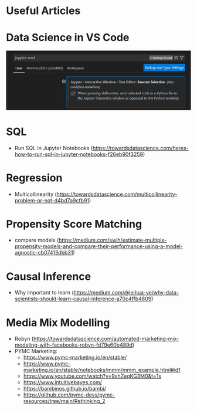 # Useful Articles

# Data Science in VS Code

![Running Python in VS Code using Interactive Jupyter Window](image.png)

# SQL

* Run SQL in Jupyter Notebooks (https://towardsdatascience.com/heres-how-to-run-sql-in-jupyter-notebooks-f26eb90f3259)

# Regression

* Multicollinearity (https://towardsdatascience.com/multicollinearity-problem-or-not-d4bd7a9cfb91)

# Propensity Score Matching

* compare models (https://medium.com/swlh/estimate-multiple-propensity-models-and-compare-their-performance-using-a-model-agnostic-cb07413dbb31)

# Causal Inference

* Why important to learn (https://medium.com/@leihua-ye/why-data-scientists-should-learn-causal-inference-a70c4ffb4809)

# Media Mix Modelling

* Robyn (https://towardsdatascience.com/automated-marketing-mix-modeling-with-facebooks-robyn-fd79e60b489d)
* PYMC Marketing:
    * https://www.pymc-marketing.io/en/stable/
    * https://www.pymc-marketing.io/en/stable/notebooks/mmm/mmm_example.html#id1
    * https://www.youtube.com/watch?v=9shZeqKG3M0&t=1s
    * https://www.intuitivebayes.com/
    * https://bambinos.github.io/bambi/
    * https://github.com/pymc-devs/pymc-resources/tree/main/Rethinking_2
